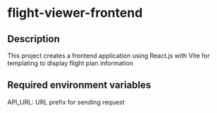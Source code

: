 # flight-viewer-frontend

## Description

This project creates a frontend application using React.js with Vite for templating to display flight plan information

## Required environment variables

API_URL: URL prefix for sending request
